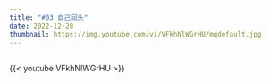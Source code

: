 ```yaml
---
title: "#03 自己回头"
date: 2022-12-28
thumbnail: https://img.youtube.com/vi/VFkhNlWGrHU/mqdefault.jpg
---
```


## <!--more-->

{{< youtube VFkhNlWGrHU >}}
